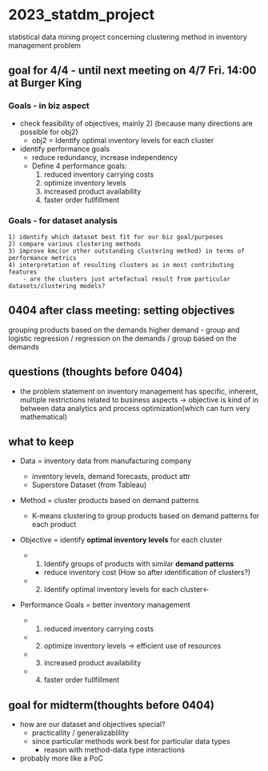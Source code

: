 # 2023_statdm_project
statistical data mining project concerning clustering method in inventory management problem

## goal for 4/4 - until next meeting on 4/7 Fri. 14:00 at Burger King
### Goals - in biz aspect
- check feasibility of objectives, mainly 2) (because many directions are possible for obj2)
    - obj2 = Identify optimal inventory levels for each cluster
- identify performance goals 
    - reduce redundancy, increase independency
    - Define 4 performance goals:
        1) reduced inventory carrying costs
        2) optimize inventory levels
        3) increased product availability
        4) faster order fullfillment

### Goals - for dataset analysis
	1) identify which dataset best fit for our biz goal/purposes
    2) compare various clustering methods
	3) improve kmc(or other outstanding clustering method) in terms of performance metrics
	4) interpretation of resulting clusters as in most contributing features
		- are the clusters just artefactual result from particular datasets/clustering models?
	
## 0404 after class meeting: setting objectives
grouping products based on the demands
higher demand - group and logistic regression
/
regression on the demands
/
group based on the demands

## questions (thoughts before 0404)
- the problem statement on inventory management has specific, inherent, multiple restrictions related to business aspects -> objective is kind of in between data analytics and process optimization(which can turn very mathematical)

## what to keep
- Data = inventory data from manufacturing company
	- inventory levels, demand forecasts, product attr
	- Superstore Dataset (from Tableau)
	
- Method = cluster products based on demand patterns
	- K-means clustering to group products based on demand patterns for each product
	
- Objective = identify **optimal inventory levels** for each cluster
	- 1) Identify groups of products with similar **demand patterns**
		- reduce inventory cost (How so after identification of clusters?)
	- 2) Identify optimal inventory levels for each cluster<-
	
- Performance Goals = better inventory management 
	- 1) reduced inventory carrying costs
	- 2) optimize inventory levels -> efficient use of resources 
	- 3) increased product availability
	- 4) faster order fullfillment
	
## goal for midterm(thoughts before 0404)
- how are our dataset and objectives special? 
    - practicallity / generalizablility
	- since particular methods work best for particular data types 
        - reason with method-data type interactions
- probably more like a PoC


